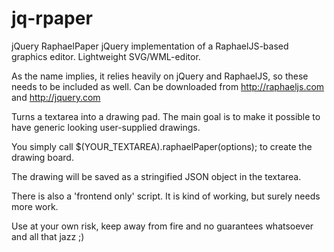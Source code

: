 jq-rpaper
=========

jQuery RaphaelPaper
jQuery implementation of a RaphaelJS-based graphics editor.
Lightweight SVG/WML-editor.

As the name implies, it relies heavily on jQuery and RaphaelJS, so these needs to be included as well.
Can be downloaded from http://raphaeljs.com and http://jquery.com

Turns a textarea into a drawing pad. The main goal is to make it possible to have generic looking user-supplied drawings.

You simply call $(YOUR_TEXTAREA).raphaelPaper(options); to create the drawing board.

The drawing will be saved as a stringified JSON object in the textarea.

There is also a 'frontend only' script. It is kind of working, but surely needs more work.

Use at your own risk, keep away from fire and no guarantees whatsoever and all that jazz ;)

